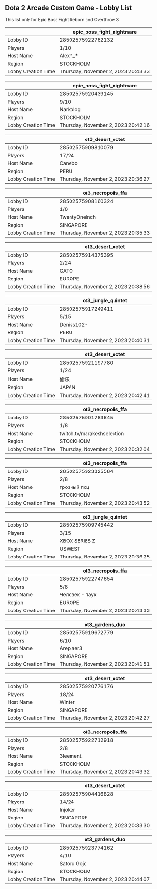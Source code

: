 ## Dota 2 Arcade Custom Game - Lobby List

This list only for Epic Boss Fight Reborn and Overthrow 3

|  | epic_boss_fight_nightmare |
| ------ | ------ |
| Lobby ID | 28502575922762132 |
| Players | 1/10 |
| Host Name | Alex*_* |
| Region | STOCKHOLM |
| Lobby Creation Time | Thursday, November 2, 2023 20:43:33 |


|  | epic_boss_fight_nightmare |
| ------ | ------ |
| Lobby ID | 28502575920439145 |
| Players | 9/10 |
| Host Name | Narkolog |
| Region | STOCKHOLM |
| Lobby Creation Time | Thursday, November 2, 2023 20:42:16 |


|  | ot3_desert_octet |
| ------ | ------ |
| Lobby ID | 28502575909810079 |
| Players | 17/24 |
| Host Name | Canebo |
| Region | PERU |
| Lobby Creation Time | Thursday, November 2, 2023 20:36:27 |


|  | ot3_necropolis_ffa |
| ------ | ------ |
| Lobby ID | 28502575908160324 |
| Players | 1/8 |
| Host Name | TwentyOneInch |
| Region | SINGAPORE |
| Lobby Creation Time | Thursday, November 2, 2023 20:35:33 |


|  | ot3_desert_octet |
| ------ | ------ |
| Lobby ID | 28502575914375395 |
| Players | 2/24 |
| Host Name | GATO |
| Region | EUROPE |
| Lobby Creation Time | Thursday, November 2, 2023 20:38:56 |


|  | ot3_jungle_quintet |
| ------ | ------ |
| Lobby ID | 28502575917249411 |
| Players | 5/15 |
| Host Name | Deniss102- |
| Region | PERU |
| Lobby Creation Time | Thursday, November 2, 2023 20:40:31 |


|  | ot3_desert_octet |
| ------ | ------ |
| Lobby ID | 28502575921197780 |
| Players | 1/24 |
| Host Name | 偷乐 |
| Region | JAPAN |
| Lobby Creation Time | Thursday, November 2, 2023 20:42:41 |


|  | ot3_necropolis_ffa |
| ------ | ------ |
| Lobby ID | 28502575901783645 |
| Players | 1/8 |
| Host Name | twitch.tv/marakeshselection |
| Region | STOCKHOLM |
| Lobby Creation Time | Thursday, November 2, 2023 20:32:04 |


|  | ot3_necropolis_ffa |
| ------ | ------ |
| Lobby ID | 28502575923325584 |
| Players | 2/8 |
| Host Name | грозный поц |
| Region | STOCKHOLM |
| Lobby Creation Time | Thursday, November 2, 2023 20:43:52 |


|  | ot3_jungle_quintet |
| ------ | ------ |
| Lobby ID | 28502575909745442 |
| Players | 3/15 |
| Host Name | XBOX SERIES Z |
| Region | USWEST |
| Lobby Creation Time | Thursday, November 2, 2023 20:36:25 |


|  | ot3_necropolis_ffa |
| ------ | ------ |
| Lobby ID | 28502575922747654 |
| Players | 5/8 |
| Host Name | Человек - паук |
| Region | EUROPE |
| Lobby Creation Time | Thursday, November 2, 2023 20:43:33 |


|  | ot3_gardens_duo |
| ------ | ------ |
| Lobby ID | 28502575919672779 |
| Players | 6/10 |
| Host Name | Areplaer3 |
| Region | SINGAPORE |
| Lobby Creation Time | Thursday, November 2, 2023 20:41:51 |


|  | ot3_desert_octet |
| ------ | ------ |
| Lobby ID | 28502575920776176 |
| Players | 18/24 |
| Host Name | Winter |
| Region | SINGAPORE |
| Lobby Creation Time | Thursday, November 2, 2023 20:42:27 |


|  | ot3_necropolis_ffa |
| ------ | ------ |
| Lobby ID | 28502575922712918 |
| Players | 2/8 |
| Host Name | 3leement. |
| Region | STOCKHOLM |
| Lobby Creation Time | Thursday, November 2, 2023 20:43:32 |


|  | ot3_desert_octet |
| ------ | ------ |
| Lobby ID | 28502575904416828 |
| Players | 14/24 |
| Host Name | Injoker |
| Region | SINGAPORE |
| Lobby Creation Time | Thursday, November 2, 2023 20:33:30 |


|  | ot3_gardens_duo |
| ------ | ------ |
| Lobby ID | 28502575923774162 |
| Players | 4/10 |
| Host Name | Satoru Gojo |
| Region | STOCKHOLM |
| Lobby Creation Time | Thursday, November 2, 2023 20:44:07 |


